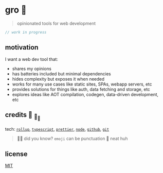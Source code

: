 # gro :chestnut:

> opinionated tools for web development

```ts
// work in progress
```

## motivation

I want a web dev tool that:

- shares my opinions
- has batteries included but minimal dependencies
- hides complexity but exposes it when needed
- works for many use cases like static sites, SPAs, webapp servers, etc
- provides solutions for things like auth, data fetching and storage, etc
- explores ideas like AOT compilation, codegen, data-driven development, etc

## credits :turtle: <sub>:turtle:</sub><sub><sub>:turtle:</sub></sub>

tech:
[`rollup`](https://github.com/rollup/rollup),
[`typescript`](https://github.com/microsoft/TypeScript),
[`prettier`](https://github.com/prettier/prettier),
[`node`](https://nodejs.org),
[`github`](https://github.com),
[`git`](https://git-scm.com/)

> :rainbow::sparkles: did you know? `emoji` can be punctuation :snail: neat huh

## license

[MIT](license)
